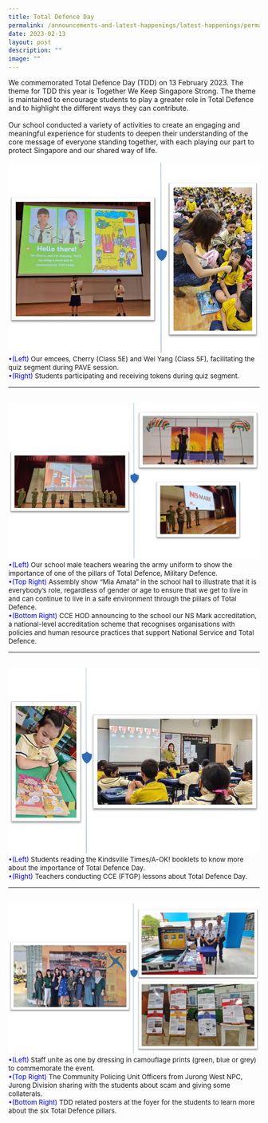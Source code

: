 ```yaml
---
title: Total Defence Day
permalink: /announcements-and-latest-happenings/latest-happenings/permalink/
date: 2023-02-13
layout: post
description: ""
image: ""
---
```

We commemorated Total Defence Day (TDD) on 13 February 2023. The theme for TDD this year is Together We Keep Singapore Strong. The theme is maintained to encourage students to play a greater role in Total Defence and to highlight the different ways they can contribute. 
<br><br>
Our school conducted a variety of activities to create an engaging and meaningful experience for students to deepen their understanding of the core message of everyone standing together, with each playing our part to protect Singapore and our shared way of life. 
<br><br>
<img src="/images/Happenings/TDD/TDD1.png">
<br>
<span style="font-size:10pt;">
<span style="color:blue;">•(Left)</span> Our emcees, Cherry (Class 5E) and Wei Yang (Class 5F), facilitating the quiz segment during PAVE session. <br><span style="color:blue;">•(Right)</span> Students participating and receiving tokens during quiz segment. </span>
<hr><br>
<img src="/images/Happenings/TDD/TDD2.png">
<br>
<span style="font-size:10pt;">
<span style="color:blue;">•(Left)</span> Our school male teachers wearing the army uniform to show the importance of one of the pillars of Total Defence, Military Defence. <br><span style="color:blue;">•(Top Right)</span> Assembly show “Mia Amata” in the school hall to illustrate that it is everybody’s role, regardless of gender or age to ensure that we get to live in and can continue to live in a safe environment through the pillars of Total Defence. <br><span style="color:blue;">•(Bottom Right)</span>  CCE HOD announcing to the school our NS Mark accreditation, a national-level accreditation scheme that recognises organisations with policies and human resource practices that support National Service and Total Defence. </span>
<hr><br>
<img src="/images/Happenings/TDD/TDD3.png">
<br>
<span style="font-size:10pt;">
<span style="color:blue;">•(Left)</span> Students reading the Kindsville Times/A-OK! booklets to know more about the importance of Total Defence Day. <br><span style="color:blue;">•(Right)</span> Teachers conducting CCE (FTGP) lessons about Total Defence Day. </span>
<hr><br>
<img src="/images/Happenings/TDD/TDD4.png">
<br>
<span style="font-size:10pt;">
<span style="color:blue;">•(Left)</span> Staff unite as one by dressing in camouflage prints (green, blue or grey) to commemorate the event.  <br><span style="color:blue;">•(Top Right)</span> The Community Policing Unit Officers from Jurong West NPC, Jurong Division sharing with the students about scam and giving some collaterals. <br><span style="color:blue;">•(Bottom Right)</span> TDD related posters at the foyer for the students to learn more about the six Total Defence pillars. </span>